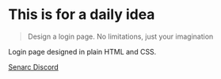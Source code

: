 # This is for a daily idea

> Design a login page. No limitations, just your imagination

Login page designed in plain HTML and CSS.

[Senarc Discord](https://discord.gg/a7n9HFjJdU)
